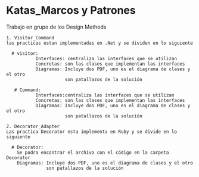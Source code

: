 ﻿# Katas_Marcos y Patrones
 Trabajo en grupo de los Design Methods
 
    1. Visitor_Command 
    las practicas estan implementadas en .Net y se dividen en lo siguiente 
    
      # visitor: 
               Interfaces: centraliza las interfaces que se utilizan 
               Concretas: son las clases que implementan las interfaces 
               Diagramas: Incluye dos PDF, uno es el diagrama de clases y el otro
                          son patallazos de la solución 
      
       # Command: 
               Interfaces:centraliza las interfaces que se utilizan 
               Concretas: son las clases que implementan las interfaces 
               Diagramas: Incluye dos PDF, uno es el diagrama de clases y el otro
                          son patallazos de la solución 
						  
	2. Decorator_Adapter
    Las practica Decorator esta implementa en Ruby y se divide en lo siguiente 
    
      # Decorator: 
		Se podra encontrar el archivo con el código en la carpeta Decorator
		Diagramas: Incluye dos PDF, uno es el diagrama de clases y el otro
                   son patallazos de la solución 
      
       
